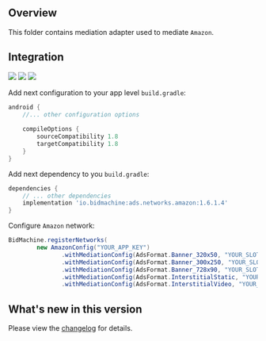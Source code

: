 ## Overview

This folder contains mediation adapter used to mediate `Amazon`.

## Integration

[<img src="https://img.shields.io/badge/Min%20SDK%20version-1.6.1-brightgreen">](https://github.com/bidmachine/BidMachine-Android-SDK)
[<img src="https://img.shields.io/badge/Network%20Adapter%20version-1.6.1.4-brightgreen">](https://artifactory.bidmachine.io/bidmachine/io/bidmachine/ads.networks.amazon/1.6.1.4/)
[<img src="https://img.shields.io/badge/Network%20version-8.4.1-blue">](https://ams.amazon.com/webpublisher/uam/docs/mobile-integration-documentation/other-ad-server-integration.html)

Add next configuration to your app level `build.gradle`:

```groovy
android {
    //... other configuration options
    
    compileOptions {
        sourceCompatibility 1.8
        targetCompatibility 1.8
    }
}
```

Add next dependency to you `build.gradle`:

```groovy
dependencies {
    // ... other dependencies
    implementation 'io.bidmachine:ads.networks.amazon:1.6.1.4'
}
```

Configure `Amazon` network:

```java
BidMachine.registerNetworks(
        new AmazonConfig("YOUR_APP_KEY")
               .withMediationConfig(AdsFormat.Banner_320x50, "YOUR_SLOT_UUID")
               .withMediationConfig(AdsFormat.Banner_300x250, "YOUR_SLOT_UUID")
               .withMediationConfig(AdsFormat.Banner_728x90, "YOUR_SLOT_UUID")
               .withMediationConfig(AdsFormat.InterstitialStatic, "YOUR_SLOT_UUID")
               .withMediationConfig(AdsFormat.InterstitialVideo, "YOUR_SLOT_UUID"));
```

## What's new in this version

Please view the [changelog](CHANGELOG.md) for details.